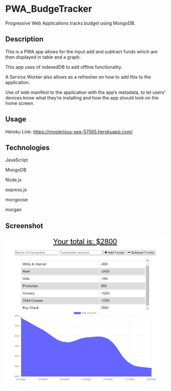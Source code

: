# PWA_BudgeTracker

Progressive Web Applications tracks budget using MongoDB.

## Description

This is a PWA app allows for the input add and subtract funds which are then displayed in table and a graph.

This app uses of indexedDB to add offline functionality. 

A Service Worker also allows as a refresher on how to add this to the application.

Use of web manifest to the application with the app’s metadata, to let users’ devices know what they’re installing and how the app should look on the home screen.

## Usage

Heroku Link: https://mysterious-sea-57565.herokuapp.com/


## Technologies

JavaScript

MongoDB

Node.js

express.js

mongoose

morgan

## Screenshot

![Screenshot](Btracker.jpg) 
